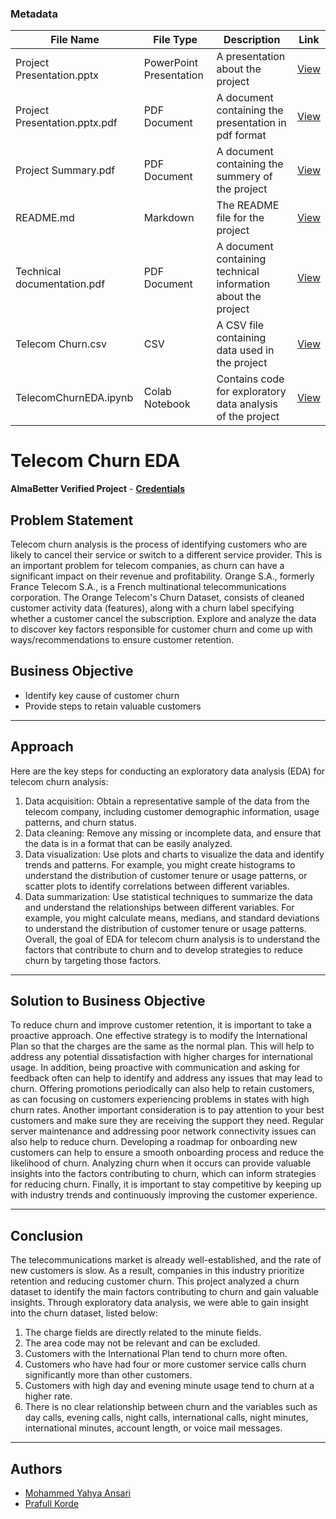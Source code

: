 ### Metadata

| File Name    | File Type |       Description |  Link   |
| --------- | ------- | -------------| ----------|
| Project Presentation.pptx     |    PowerPoint Presentation     |  	A presentation about the project    |    [View](https://github.com/yahya-ansariii/TelecomChurnEDA/blob/master/Project%20Presentation.pptx)    |
| Project Presentation.pptx.pdf   |    PDF Document     |   A document containing the presentation in pdf format   |    [View](https://github.com/yahya-ansariii/TelecomChurnEDA/blob/master/Project%20Presentation.pptx.pdf)    |
| Project Summary.pdf     |    PDF Document     |   A document containing the summery of the project   |    [View](https://github.com/yahya-ansariii/TelecomChurnEDA/blob/master/Project%20Summary.pdf)    |
| README.md     |    Markdown     |  	The README file for the project    |    [View](https://github.com/yahya-ansariii/TelecomChurnEDA/blob/master/README.md)    |
|    Technical documentation.pdf    |    PDF Document    |    A document containing technical information about the project    |    [View](https://github.com/yahya-ansariii/TelecomChurnEDA/blob/master/Technical%20documentation.pdf)    |
|    Telecom Churn.csv    |    CSV    |    A CSV file containing data used in the project    |    [View](https://github.com/yahya-ansariii/TelecomChurnEDA/blob/master/Telecom%20Churn.csv)    |
|    TelecomChurnEDA.ipynb    |    Colab Notebook    |    Contains code for exploratory data analysis of the project    |    [View](https://githubtocolab.com/yahya-ansariii/TelecomChurnEDA/blob/master/TelecomChurnEDA.ipynb)    |


# Telecom Churn EDA

**AlmaBetter Verified Project** - [**Credentials**](https://certificates.almabetter.com/en/verify/33004673711857/)

## Problem Statement

Telecom churn analysis is the process of identifying customers who are likely to cancel their service or switch to a different service provider. This is an important problem for telecom companies, as churn can have a significant impact on their revenue and profitability.
Orange S.A., formerly France Telecom S.A., is a French multinational telecommunications corporation. The Orange Telecom's Churn Dataset, consists of cleaned customer activity data (features), along with a churn label specifying whether a customer cancel the subscription. Explore and analyze the data to discover key factors responsible for customer churn and come up with ways/recommendations to ensure customer retention.

## Business Objective

- Identify key cause of customer churn
- Provide steps to retain valuable customers

---

## Approach

Here are the key steps for conducting an exploratory data analysis (EDA) for telecom churn analysis:
1.	Data acquisition: Obtain a representative sample of the data from the telecom company, including customer demographic information, usage patterns, and churn status.
2.	Data cleaning: Remove any missing or incomplete data, and ensure that the data is in a format that can be easily analyzed.
3.	Data visualization: Use plots and charts to visualize the data and identify trends and patterns. For example, you might create histograms to understand the distribution of customer tenure or usage patterns, or scatter plots to identify correlations between different variables.
4.	Data summarization: Use statistical techniques to summarize the data and understand the relationships between different variables. For example, you might calculate means, medians, and standard deviations to understand the distribution of customer tenure or usage patterns.
Overall, the goal of EDA for telecom churn analysis is to understand the factors that contribute to churn and to develop strategies to reduce churn by targeting those factors.

---

## Solution to Business Objective

To reduce churn and improve customer retention, it is important to take a proactive approach. One effective strategy is to modify the International Plan so that the charges are the same as the normal plan. This will help to address any potential dissatisfaction with higher charges for international usage. In addition, being proactive with communication and asking for feedback often can help to identify and address any issues that may lead to churn. Offering promotions periodically can also help to retain customers, as can focusing on customers experiencing problems in states with high churn rates. Another important consideration is to pay attention to your best customers and make sure they are receiving the support they need. Regular server maintenance and addressing poor network connectivity issues can also help to reduce churn. Developing a roadmap for onboarding new customers can help to ensure a smooth onboarding process and reduce the likelihood of churn. Analyzing churn when it occurs can provide valuable insights into the factors contributing to churn, which can inform strategies for reducing churn. Finally, it is important to stay competitive by keeping up with industry trends and continuously improving the customer experience.

---

## Conclusion

The telecommunications market is already well-established, and the rate of new customers is slow. As a result, companies in this industry prioritize retention and reducing customer churn. This project analyzed a churn dataset to identify the main factors contributing to churn and gain valuable insights. Through exploratory data analysis, we were able to gain insight into the churn dataset, listed below:
1.	The charge fields are directly related to the minute fields.
2.	The area code may not be relevant and can be excluded.
3.	Customers with the International Plan tend to churn more often.
4.	Customers who have had four or more customer service calls churn significantly more than other customers.
5.	Customers with high day and evening minute usage tend to churn at a higher rate.
6.	There is no clear relationship between churn and the variables such as day calls, evening calls, night calls, international calls, night minutes, international minutes, account length, or voice mail messages.

---

## Authors

- [Mohammed Yahya Ansari](https://www.linkedin.com/in/yahya-ansari/)
- [Prafull Korde](https://www.linkedin.com/in/prafull-korde-400560126/)
